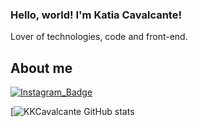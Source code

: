### Hello, world! I'm Katia Cavalcante! 

Lover of technologies, code and front-end.
## About me

[![Instagram_Badge](https://img.shields.io/badge/Instagram-E4405F?style=for-the-badge&logo=instagram&logoColor=white&link=https://www.instagram.com/katiakcavalcante/?hl=pt-br)](https://www.instagram.com/katiakcavalcante/?hl=pt-br)



<!--
**KKCavalcante/KKCavalcante** is a ✨ _special_ ✨ repository because its `README.md` (this file) appears on your GitHub profile.

Here are some ideas to get you started:

- 🔭 I’m currently working on ...
- 🌱 I’m currently learning ...
- 👯 I’m looking to collaborate on ...
- 🤔 I’m looking for help with ...
- 💬 Ask me about ...
- 📫 How to reach me: ...
- 😄 Pronouns: ...
- ⚡ Fun fact: ...
-->



[![KKCavalcante GitHub stats](https://github-readme-stats.vercel.app/api?username=KKCavalcante&show_icons=true&theme=synthwave)





